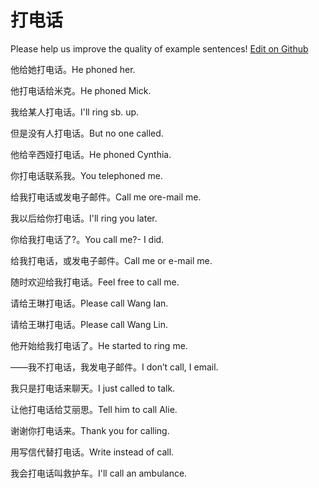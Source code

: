 # 打电话

Please help us improve the quality of example sentences! [Edit on Github](https://github.com/jiyushe/jiyu-example-sentence-source/blob/main/chinese/dadianhua.md)

<p><span class="chinese">他给她打电话。</span><span class="english">He phoned her.</span></p>

<p><span class="chinese">他打电话给米克。</span><span class="english">He phoned Mick.</span></p>

<p><span class="chinese">我给某人打电话。</span><span class="english">I'll ring sb. up.</span></p>

<p><span class="chinese">但是没有人打电话。</span><span class="english">But no one called.</span></p>

<p><span class="chinese">他给辛西娅打电话。</span><span class="english">He phoned Cynthia.</span></p>

<p><span class="chinese">你打电话联系我。</span><span class="english">You telephoned me.</span></p>

<p><span class="chinese">给我打电话或发电子邮件。</span><span class="english">Call me ore-mail me.</span></p>

<p><span class="chinese">我以后给你打电话。</span><span class="english">I'll ring you later.</span></p>

<p><span class="chinese">你给我打电话了?。</span><span class="english">You call me?- I did.</span></p>

<p><span class="chinese">给我打电话，或发电子邮件。</span><span class="english">Call me or e-mail me.</span></p>

<p><span class="chinese">随时欢迎给我打电话。</span><span class="english">Feel free to call me.</span></p>

<p><span class="chinese">请给王琳打电话。</span><span class="english">Please call Wang Ian.</span></p>

<p><span class="chinese">请给王琳打电话。</span><span class="english">Please call Wang Lin.</span></p>

<p><span class="chinese">他开始给我打电话了。</span><span class="english">He started to ring me.</span></p>

<p><span class="chinese">——我不打电话，我发电子邮件。</span><span class="english">I don’t call, I email.</span></p>

<p><span class="chinese">我只是打电话来聊天。</span><span class="english">I just called to talk.</span></p>

<p><span class="chinese">让他打电话给艾丽思。</span><span class="english">Tell him to call Alie.</span></p>

<p><span class="chinese">谢谢你打电话来。</span><span class="english">Thank you for calling.</span></p>

<p><span class="chinese">用写信代替打电话。</span><span class="english">Write instead of call.</span></p>

<p><span class="chinese">我会打电话叫救护车。</span><span class="english">I'll call an ambulance.</span></p>

